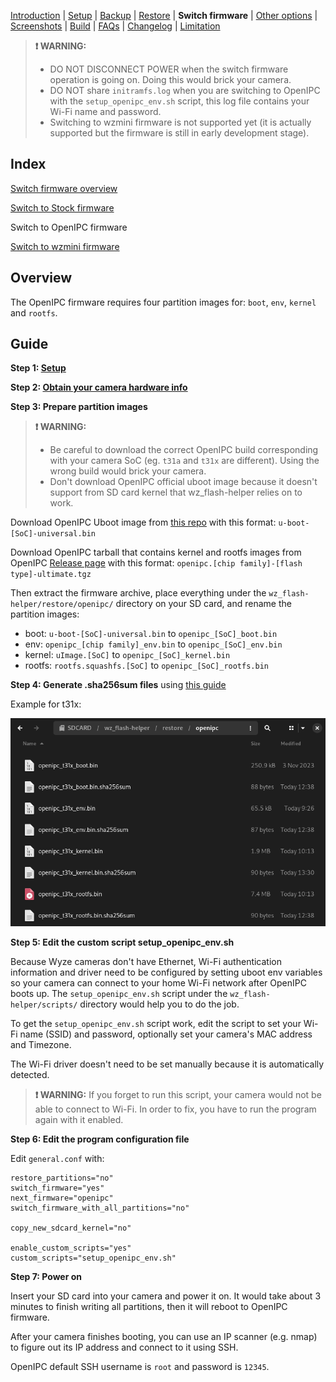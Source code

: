[Introduction](README.md) | [Setup](README_setup.md) | [Backup](README_backup.md) | [Restore](README_restore.md) | **Switch firmware** | [Other options](README_other_options.md) | [Screenshots](README_screenshots.md) | [Build](README_build.md) | [FAQs](README_FAQs.md) | [Changelog](Changelog.md) | [Limitation](Limitation.md)

> **❗ WARNING:**
> - DO NOT DISCONNECT POWER when the switch firmware operation is going on. Doing this would brick your camera.
> - DO NOT share `initramfs.log` when you are switching to OpenIPC with the `setup_openipc_env.sh` script, this log file contains your Wi-Fi name and password.
> - Switching to wzmini firmware is not supported yet (it is actually supported but the firmware is still in early development stage).

## Index

[Switch firmware overview](README_switch_firmware.md)

[Switch to Stock firmware](README_switch_firmware_stock.md)

Switch to OpenIPC firmware

[Switch to wzmini firmware](README_switch_firmware_wzmini.md)

## Overview

The OpenIPC firmware requires four partition images for: `boot`, `env`, `kernel` and `rootfs`.

## Guide

**Step 1: [Setup](README_setup.md)**

**Step 2: [Obtain your camera hardware info](https://github.com/archandanime/wz_flash-helper/blob/main/docs/README_FAQs.md#how-can-i-obtain-my-camera-hardware-information)**

**Step 3: Prepare partition images**

> **❗ WARNING:**
> - Be careful to download the correct OpenIPC build corresponding with your camera SoC (eg. `t31a` and `t31x` are different). Using the wrong build would brick your camera.
> - Don't download OpenIPC official uboot image because it doesn't support from SD card kernel that wz_flash-helper relies on to work.

Download OpenIPC Uboot image from [this repo](https://github.com/gtxaspec/u-boot-ingenic/releases/tag/latest) with this format: `u-boot-[SoC]-universal.bin`

Download OpenIPC tarball that contains kernel and rootfs images from OpenIPC [Release page](https://github.com/OpenIPC/firmware/releases/tag/latest) with this format: `openipc.[chip family]-[flash type]-ultimate.tgz`

Then extract the firmware archive, place everything under the `wz_flash-helper/restore/openipc/` directory on your SD card, and rename the partition images:

- boot: `u-boot-[SoC]-universal.bin` to `openipc_[SoC]_boot.bin`
- env: `openipc_[chip family]_env.bin` to `openipc_[SoC]_env.bin`
- kernel: `uImage.[SoC]` to `openipc_[SoC]_kernel.bin`
- rootfs: `rootfs.squashfs.[SoC]` to `openipc_[SoC]_rootfs.bin`

**Step 4: Generate .sha256sum files** using [this guide](https://github.com/archandanime/wz_flash-helper/blob/main/docs/README_FAQs.md#how-can-i-generate-sha256sum-files-for-partition-images)

Example for t31x:

![Alt text](https://raw.githubusercontent.com/archandanime/wz_flash-helper/main/images/switch_firmware_openipc.png)

**Step 5: Edit the custom script setup_openipc_env.sh**

Because Wyze cameras don't have Ethernet, Wi-Fi authentication information and driver need to be configured by setting uboot env variables so your camera can connect to your home Wi-Fi network after OpenIPC boots up. The `setup_openipc_env.sh` script under the `wz_flash-helper/scripts/` directory would help you to do the job.

To get the `setup_openipc_env.sh` script work, edit the script to set your Wi-Fi name (SSID) and password, optionally set your camera's MAC address and Timezone.

The Wi-Fi driver doesn't need to be set manually because it is automatically detected.

> **❗ WARNING:** If you forget to run this script, your camera would not be able to connect to Wi-Fi. In order to fix, you have to run the program again with it enabled.

**Step 6: Edit the program configuration file**

Edit `general.conf` with:
```
restore_partitions="no"
switch_firmware="yes"
next_firmware="openipc"
switch_firmware_with_all_partitions="no"

copy_new_sdcard_kernel="no"

enable_custom_scripts="yes"
custom_scripts="setup_openipc_env.sh"
```

**Step 7: Power on**

Insert your SD card into your camera and power it on. It would take about 3 minutes to finish writing all partitions, then it will reboot to OpenIPC firmware.

After your camera finishes booting, you can use an IP scanner (e.g. nmap) to figure out its IP address and connect to it using SSH.

OpenIPC default SSH username is `root` and password is `12345`.
